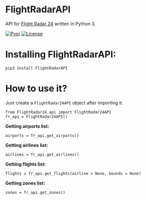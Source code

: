 # FlightRadarAPI
API for [Flight Radar 24](https://www.flightradar24.com/) written in Python 3.

[![Pypi](https://img.shields.io/pypi/v/FlightRadarAPI)](https://pypi.org/project/FlightRadarAPI/)
[![License](https://img.shields.io/pypi/l/FlightRadarAPI)](https://pypi.org/project/FlightRadarAPI/)

# Installing FlightRadarAPI:
```
pip3 install FlightRadarAPI
```

# How to use it?
Just create a `FlightRadar24API` object after importing it.

```
from FlightRadar24.api import FlightRadar24API
fr_api = FlightRadar24API()
```

**Getting airports list:**
```
airports = fr_api.get_airports()
```

**Getting airlines list:**
```
airlines = fr_api.get_airlines()
```

**Getting flights list:**
```
flights = fr_api.get_flights(airline = None, bounds = None)
```

**Getting zones list:**
```
zones = fr_api.get_zones()
```
